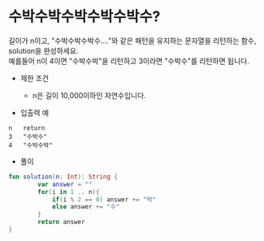 # 수박수박수박수박수박수?
길이가 n이고, "수박수박수박수...."와 같은 패턴을 유지하는 문자열을 리턴하는 함수, solution을 완성하세요.   
예를들어 n이 4이면 "수박수박"을 리턴하고 3이라면 "수박수"를 리턴하면 됩니다.
   
+ 제한 조건
	+ n은 길이 10,000이하인 자연수입니다.
   
+ 입출력 예
```
n	return
3	"수박수"
4	"수박수박"
```

+ 풀이
```kotlin
fun solution(n: Int): String {
        var answer = ""
        for(i in 1 .. n){
            if(i % 2 == 0) answer += "박"
            else answer += "수"
        }
        return answer
}
```